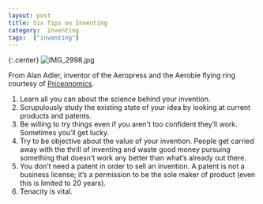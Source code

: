 ```yaml
---
layout: post
title: Six Tips on Inventing
category:  inventing
tags:  ["inventing"]
---
```

{:.center}
![IMG_2998.jpg](/blog/assets/IMG_2998.jpg)

From Alan Adler, inventor of the Aeropress and the Aerobie flying ring courtesy of [Priceonomics](https://priceonomics.com/the-invention-of-the-aeropress/).

1. Learn all you can about the science behind your invention.
2. Scrupulously study the existing state of your idea by looking at current products and patents.
3. Be willing to try things even if you aren't too confident they’ll work. Sometimes you’ll get lucky.
4. Try to be objective about the value of your invention. People get carried away with the thrill of inventing and waste good money pursuing something that doesn’t work any better than what’s already out there.
5. You don’t need a patent in order to sell an invention. A patent is not a business license; it’s a permission to be the sole maker of product (even this is limited to 20 years).
6. Tenacity is vital.

